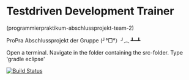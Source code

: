 # Testdriven Development Trainer
(programmierpraktikum-abschlussprojekt-team-2)

ProPra Abschlussprojekt der Gruppe (╯°□°）╯︵ ┻━┻

Open a terminal.
Navigate in the folder containing the src-folder.
Type 'gradle eclipse'

[![Build Status](https://travis-ci.org/ProPra16/programmierpraktikum-abschlussprojekt-team-2.svg?branch=master)](https://travis-ci.org/ProPra16/programmierpraktikum-abschlussprojekt-team-2)
